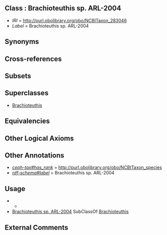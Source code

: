 
## Class : Brachioteuthis sp. ARL-2004

 * *IRI* = http://purl.obolibrary.org/obo/NCBITaxon_283046
 * *Label* = Brachioteuthis sp. ARL-2004

## Synonyms


## Cross-references


## Subsets


## Superclasses

 * [Brachioteuthis](../../NCBITaxon/57/NCBITaxon_61757.md)

## Equivalencies


## Other Logical Axioms


## Other Annotations

 * *[ceph-tax#has_rank](../../ceph-tax#has/nk/ceph-tax#has_rank.md)* = http://purl.obolibrary.org/obo/NCBITaxon_species
 * *[rdf-schema#label](../../el/rdf-schema#label.md)* = Brachioteuthis sp. ARL-2004

## Usage

 * -
 * [Brachioteuthis sp. ARL-2004](../../NCBITaxon/46/NCBITaxon_283046.md) SubClassOf [Brachioteuthis](../../NCBITaxon/57/NCBITaxon_61757.md)

## External Comments

